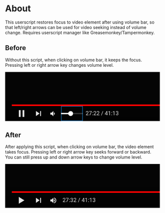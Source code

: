 # About

This userscript restores focus to video element after using volume bar, so that left/right arrows can be used for video seeking instead of volume change.
Requires userscript manager like Greasemonkey/Tampermonkey.

## Before

Without this script, when clicking on volume bar, it keeps the focus. Pressing left or right arrow key changes volume level.

![Image showing behaviour before applying this script](./img/yt_before.png)

## After

After applying this script, when clicking on volume bar, the video element takes focus. Pressing left or right arrow key seeks forward or backward. You can still press up and down arrow keys to change volume level.

![Image showing behaviour after applying this script](./img/yt_after.png)
